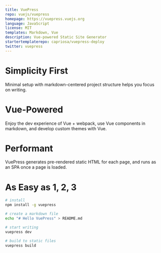 ```yaml
---
title: VuePress
repo: vuejs/vuepress
homepage: https://vuepress.vuejs.org
language: JavaScript
license: MIT
templates: Markdown, Vue
description: Vue-powered Static Site Generator
startertemplaterepo: capriosa/vuepress-deploy
twitter: vuepress
---
```


# Simplicity First

Minimal setup with markdown-centered project structure helps you focus on writing.

# Vue-Powered

Enjoy the dev experience of Vue + webpack, use Vue components in markdown, and develop custom themes with Vue.

# Performant

VuePress generates pre-rendered static HTML for each page, and runs as an SPA once a page is loaded.

# As Easy as 1, 2, 3

```bash
# install
npm install -g vuepress

# create a markdown file
echo "# Hello VuePress" > README.md

# start writing
vuepress dev

# build to static files
vuepress build
```
